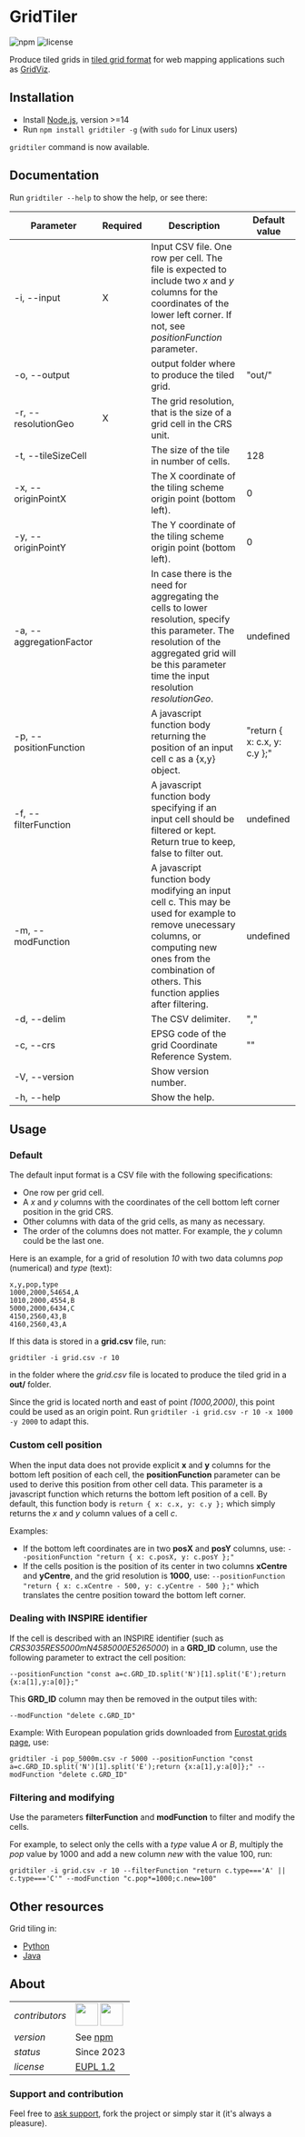 # GridTiler

![npm](https://img.shields.io/npm/v/gridtiler)
![license](https://img.shields.io/badge/license-EUPL-success)

Produce tiled grids in [tiled grid format](https://github.com/eurostat/gridviz/blob/master/docs/tiledformat.md) for web mapping applications such as [GridViz](https://github.com/eurostat/gridviz).


## Installation

- Install [Node.js](https://nodejs.org/), version >=14
- Run `npm install gridtiler -g` (with `sudo` for Linux users)

`gridtiler` command is now available.

## Documentation

Run `gridtiler --help` to show the help, or see there:

| Parameter | Required | Description | Default value |
| ------------- | ------------- |-------------| ------|
| -i, --input <file> | X | Input CSV file. One row per cell. The file is expected to include two *x* and *y* columns for the coordinates of the lower left corner. If not, see *positionFunction* parameter. |  |
| -o, --output <folder> | | output folder where to produce the tiled grid. | "out/" |
| -r, --resolutionGeo <number> | X | The grid resolution, that is the size of a grid cell in the CRS unit. |  |
| -t, --tileSizeCell <integer> | | The size of the tile in number of cells. | 128 |
| -x, --originPointX <number> | | The X coordinate of the tiling scheme origin point (bottom left). |0  |
| -y, --originPointY <number> | | The Y coordinate of the tiling scheme origin point (bottom left). |0  |
| -a, --aggregationFactor <integer> | | In case there is the need for aggregating the cells to lower resolution, specify this parameter. The resolution of the aggregated grid will be this parameter time the input resolution *resolutionGeo*. | undefined |
| -p, --positionFunction <string> | | A javascript function body returning the position of an input cell c as a {x,y} object. | "return { x: c.x, y: c.y };" |
| -f, --filterFunction <string> | | A javascript function body specifying if an input cell should be filtered or kept. Return true to keep, false to filter out. | undefined |
| -m, --modFunction <string> | | A javascript function body modifying an input cell c. This may be used for example to remove unecessary columns, or computing new ones from the combination of others. This function applies after filtering. | undefined |
| -d, --delim <string> | | The CSV delimiter. | "," |
| -c, --crs <EPSG code> | | EPSG code of the grid Coordinate Reference System. | "" |
| -V, --version | | Show version number. |  |
| -h, --help | | Show the help. |  |

## Usage

### Default

The default input format is a CSV file with the following specifications:
- One row per grid cell.
- A *x* and *y* columns with the coordinates of the cell bottom left corner position in the grid CRS.
- Other columns with data of the grid cells, as many as necessary.
- The order of the columns does not matter. For example, the *y* column could be the last one.

Here is an example, for a grid of resolution *10* with two data columns *pop* (numerical) and *type* (text):

```
x,y,pop,type
1000,2000,54654,A
1010,2000,4554,B
5000,2000,6434,C
4150,2560,43,B
4160,2560,43,A
```

If this data is stored in a **grid.csv** file, run:

`gridtiler -i grid.csv -r 10`

in the folder where the *grid.csv* file is located to produce the tiled grid in a **out/** folder.

Since the grid is located north and east of point *(1000,2000)*, this point could be used as an origin point. Run `gridtiler -i grid.csv -r 10 -x 1000 -y 2000` to adapt this.

### Custom cell position

When the input data does not provide explicit **x** and **y** columns for the bottom left position of each cell, the **positionFunction** parameter can be used to derive this position from other cell data. This parameter is a javascript function which returns the bottom left position of a cell. By default, this function body is `return { x: c.x, y: c.y };` which simply returns the *x* and *y* column values of a cell *c*.

Examples:
- If the bottom left coordinates are in two **posX** and **posY** columns, use: `--positionFunction "return { x: c.posX, y: c.posY };"`
- If the cells position is the position of its center in two columns **xCentre** and **yCentre**, and the grid resolution is **1000**, use: `--positionFunction "return { x: c.xCentre - 500, y: c.yCentre - 500 };"` which translates the centre position toward the bottom left corner.

### Dealing with INSPIRE identifier

If the cell is described with an INSPIRE identifier (such as *CRS3035RES5000mN4585000E5265000*) in a **GRD_ID** column, use the following parameter to extract the cell position:

`--positionFunction "const a=c.GRD_ID.split('N')[1].split('E');return {x:a[1],y:a[0]};"`

This **GRD_ID** column may then be removed in the output tiles with:

`--modFunction "delete c.GRD_ID"`

Example: With European population grids downloaded from [Eurostat grids page](https://ec.europa.eu/eurostat/web/gisco/geodata/reference-data/grids), use:

`gridtiler -i pop_5000m.csv -r 5000 --positionFunction "const a=c.GRD_ID.split('N')[1].split('E');return {x:a[1],y:a[0]};" --modFunction "delete c.GRD_ID"`

### Filtering and modifying

Use the parameters **filterFunction** and **modFunction** to filter and modify the cells.

For example, to select only the cells with a *type* value *A* or *B*, multiply the *pop* value by 1000 and add a new column *new* with the value 100, run:

`gridtiler -i grid.csv -r 10 --filterFunction "return c.type==='A' || c.type==='C'" --modFunction "c.pop*=1000;c.new=100"`

## Other resources

Grid tiling in: 
- [Python](/py)
- [Java](/java)


## About

|            |             |
| -------------- | ----------- |
| _contributors_ | [<img src="https://github.com/jgaffuri.png" height="40" />](https://github.com/jgaffuri) [<img src="https://github.com/JoeWDavies.png" height="40" />](https://github.com/JoeWDavies) |
| _version_      | See [npm](https://www.npmjs.com/package/gridtiler?activeTab=versions)      |
| _status_       | Since 2023        |
| _license_      | [EUPL 1.2](LICENSE)        |

### Support and contribution

Feel free to [ask support](https://github.com/eurostat/gridtiler/issues/new), fork the project or simply star it (it's always a pleasure).
